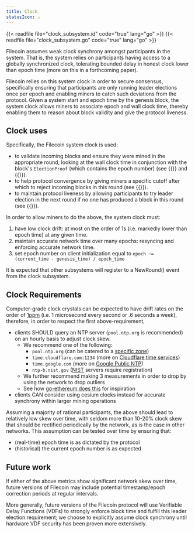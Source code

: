 ```yaml
---
title: Clock
statusIcon: ⚠️
---
```


{{< readfile file="clock_subsystem.id" code="true" lang="go" >}}
{{< readfile file="clock_subsystem.go" code="true" lang="go" >}}

Filecoin assumes weak clock synchrony amongst participants in the system. That is, the system relies on participants having access to a globally synchronized clock, tolerating bounded delay in honest clock lower than epoch time (more on this in a forthcoming paper).

Filecoin relies on this system clock in order to secure consensus, specifically ensuring that participants are only running leader elections once per epoch and enabling miners to catch such deviations from the protocol. Given a system start and epoch time by the genesis block, the system clock allows miners to associate epoch and wall clock time, thereby enabling them to reason about block validity and give the protocol liveness.

## Clock uses
Specifically, the Filecoin system clock is used:
- to validate incoming blocks and ensure they were mined in the appropriate round, looking at the wall clock time in conjunction with the block's `ElectionProof` (which contains the epoch number) (see {{<sref leader_election>}} and {{<sref block_validation>}}).
- to help protocol convergence by giving miners a specific cutoff after which to reject incoming blocks in this round (see {{<sref chain_sync>}}).
- to maintain protocol liveness by allowing participants to try leader election in the next round if no one has produced a block in this round (see {{<sref storage_power_consensus>}}).

In order to allow miners to do the above, the system clock must:
1. have low clock drift: at most on the order of 1s (i.e. markedly lower than epoch time) at any given time.
2. maintain accurate network time over many epochs: resyncing and enforcing accurate network time.
3. set epoch number on client initialization equal to `epoch ~= (current_time - genesis_time) / epoch_time`

It is expected that other subsystems will register to a NewRound() event from the clock subsystem.

## Clock Requirements

Computer-grade clock crystals can be expected to have drift rates on the order of [1ppm](https://www.hindawi.com/journals/jcnc/2008/583162/) (i.e. 1 microsecond every second or .6 seconds a week), therefore, in order to respect the first above-requirement,
- clients SHOULD query an NTP server (`pool.ntp.org` is recommended) on an hourly basis to adjust clock skew.
  - We recommend one of the following:
    - `pool.ntp.org` (can be catered to a [specific zone](https://www.ntppool.org/zone))
    - `time.cloudflare.com:1234` (more on [Cloudflare time services](https://www.cloudflare.com/time/))
    - `time.google.com` (more on [Google Public NTP](https://developers.google.com/time))
    - `ntp-b.nist.gov` ([NIST](https://tf.nist.gov/tf-cgi/servers.cgi) servers require registration)
  - We further recommend making 3 measurements in order to drop by using the network to drop outliers
  - See how [go-ethereum does this](https://github.com/ethereum/go-ethereum/blob/master/p2p/discv5/ntp.go) for inspiration
- clients CAN consider using cesium clocks instead for accurate synchrony within larger mining operations

Assuming a majority of rational participants, the above should lead to relatively low skew over time, with seldom more than 10-20% clock skew that should be rectified periodically by the network, as is the case in other networks. This assumption can be tested over time by ensuring that:
- (real-time) epoch time is as dictated by the protocol
- (historical) the current epoch number is as expected

## Future work

If either of the above metrics show significant network skew over time, future versions of Filecoin may include potential timestamp/epoch correction periods at regular intervals.

More generally, future versions of the Filecoin protocol will use Verifiable Delay Functions (VDFs) to strongly enforce block time and fulfill this leader election requirement; we choose to explicitly assume clock synchrony until hardware VDF security has been proven more extensively.

